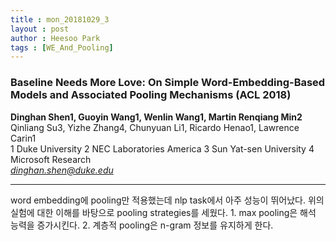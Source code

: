 ```yaml
---
title : mon_20181029_3
layout : post
author : Heesoo Park
tags : [WE_And_Pooling]
---
```


<h3>Baseline Needs More Love: On Simple Word-Embedding-Based Models and Associated Pooling Mechanisms (ACL 2018)</h3>


<p>

<b>Dinghan Shen1, Guoyin Wang1, Wenlin Wang1, Martin Renqiang Min2</b><br/>
Qinliang Su3, Yizhe Zhang4, Chunyuan Li1, Ricardo Henao1, Lawrence Carin1<br/>
1 Duke University 2 NEC Laboratories America 3 Sun Yat-sen University 4 Microsoft Research<br/>
<em>dinghan.shen@duke.edu</em>





</p>

<hr />
<p>
word embedding에 pooling만 적용했는데 nlp task에서 아주 성능이 뛰어났다. 위의 실험에 대한 이해를 바탕으로 pooling strategies를 세웠다. 1. max pooling은 해석 능력을 증가시킨다. 2. 계층적 pooling은 n-gram 정보를 유지하게 한다.
</p>
